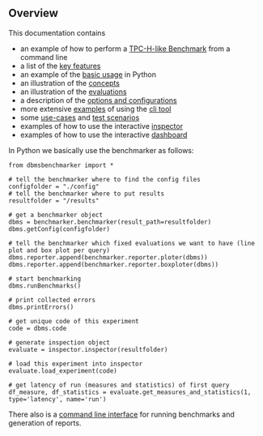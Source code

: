 
## Overview

This documentation contains
* an example of how to perform a [TPC-H-like Benchmark](docs/Example-TPC-H.md) from a command line
* a list of the [key features](#key-features)
* an example of the [basic usage](#basic-usage) in Python
* an illustration of the [concepts](docs/Concept.md)
* an illustration of the [evaluations](docs/Evaluations.md)
* a description of the [options and configurations](docs/Options.md)
* more extensive [examples](docs/Usage.md) of using the [cli tool](docs/Options.md#command-line-options-and-configuration)
* some [use-cases](docs/Usecases.md#use-cases) and [test scenarios](docs/Usecases.md#scenarios)
* examples of how to use the interactive [inspector](docs/Inspection.md)
* examples of how to use the interactive [dashboard](docs/Dashboard.md)


In Python we basically use the benchmarker as follows:
```
from dbmsbenchmarker import *

# tell the benchmarker where to find the config files
configfolder = "./config"
# tell the benchmarker where to put results
resultfolder = "/results"

# get a benchmarker object
dbms = benchmarker.benchmarker(result_path=resultfolder)
dbms.getConfig(configfolder)

# tell the benchmarker which fixed evaluations we want to have (line plot and box plot per query)
dbms.reporter.append(benchmarker.reporter.ploter(dbms))
dbms.reporter.append(benchmarker.reporter.boxploter(dbms))

# start benchmarking
dbms.runBenchmarks()

# print collected errors
dbms.printErrors()

# get unique code of this experiment
code = dbms.code

# generate inspection object
evaluate = inspector.inspector(resultfolder)

# load this experiment into inspector
evaluate.load_experiment(code)

# get latency of run (measures and statistics) of first query
df_measure, df_statistics = evaluate.get_measures_and_statistics(1, type='latency', name='run')
```
There also is a [command line interface](docs/Options.md#command-line-options-and-configuration) for running benchmarks and generation of reports.
